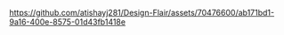 

https://github.com/atishayj281/Design-Flair/assets/70476600/ab171bd1-9a16-400e-8575-01d43fb1418e



